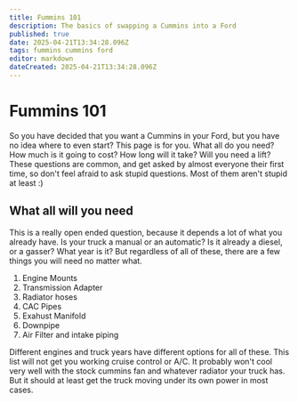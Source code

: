 ```yaml
---
title: Fummins 101
description: The basics of swapping a Cummins into a Ford
published: true
date: 2025-04-21T13:34:28.096Z
tags: fummins cummins ford
editor: markdown
dateCreated: 2025-04-21T13:34:28.096Z
---
```


# Fummins 101
So you have decided that you want a Cummins in your Ford, but you have no idea where to even start? This page is for you. What all do you need? How much is it going to cost? How long will it take? Will you need a lift? These questions are common, and get asked by almost everyone their first time, so don't feel afraid to ask stupid questions. Most of them aren't stupid at least :)

## What all will you need
This is a really open ended question, because it depends a lot of what you already have. Is your truck a manual or an automatic? Is it already a diesel, or a gasser? What year is it? But regardless of all of these, there are a few things you will need no matter what.

1. Engine Mounts
2. Transmission Adapter
3. Radiator hoses
4. CAC Pipes
5. Exahust Manifold
6. Downpipe
7. Air Filter and intake piping

Different engines and truck years have different options for all of these. This list will not get you working cruise control or A/C. It probably won't cool very well with the stock cummins fan and whatever radiator your truck has. But it should at least get the truck moving under its own power in most cases.